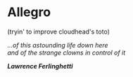 Allegro
=======
(tryin' to improve cloudhead's toto)

_...of this astounding life down here_  
_and of the strange clowns in control of it_

_**Lawrence Ferlinghetti**_
